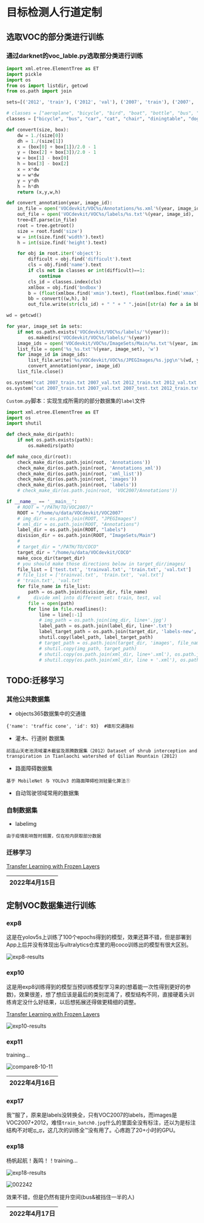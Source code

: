 # 目标检测人行道定制

## 选取VOC的部分类进行训练

### 通过darknet的voc_lable.py选取部分类进行训练

``` python
import xml.etree.ElementTree as ET
import pickle
import os
from os import listdir, getcwd
from os.path import join

sets=[('2012', 'train'), ('2012', 'val'), ('2007', 'train'), ('2007', 'val'), ('2007', 'test')]

# classes = ["aeroplane", "bicycle", "bird", "boat", "bottle", "bus", "car", "cat", "chair", "cow", "diningtable", "dog", "horse", "motorbike", "person", "pottedplant", "sheep", "sofa", "train", "tvmonitor"]
classes = ["bicycle", "bus", "car", "cat", "chair", "diningtable", "dog", "motorbike", "person", "pottedplant"] # 10 classes

def convert(size, box):
    dw = 1./(size[0])
    dh = 1./(size[1])
    x = (box[0] + box[1])/2.0 - 1
    y = (box[2] + box[3])/2.0 - 1
    w = box[1] - box[0]
    h = box[3] - box[2]
    x = x*dw
    w = w*dw
    y = y*dh
    h = h*dh
    return (x,y,w,h)

def convert_annotation(year, image_id):
    in_file = open('VOCdevkit/VOC%s/Annotations/%s.xml'%(year, image_id))
    out_file = open('VOCdevkit/VOC%s/labels/%s.txt'%(year, image_id), 'w')
    tree=ET.parse(in_file)
    root = tree.getroot()
    size = root.find('size')
    w = int(size.find('width').text)
    h = int(size.find('height').text)

    for obj in root.iter('object'):
        difficult = obj.find('difficult').text
        cls = obj.find('name').text
        if cls not in classes or int(difficult)==1:
            continue
        cls_id = classes.index(cls)
        xmlbox = obj.find('bndbox')
        b = (float(xmlbox.find('xmin').text), float(xmlbox.find('xmax').text), float(xmlbox.find('ymin').text), float(xmlbox.find('ymax').text))
        bb = convert((w,h), b)
        out_file.write(str(cls_id) + " " + " ".join([str(a) for a in bb]) + '\n')

wd = getcwd()

for year, image_set in sets:
    if not os.path.exists('VOCdevkit/VOC%s/labels/'%(year)):
        os.makedirs('VOCdevkit/VOC%s/labels/'%(year))
    image_ids = open('VOCdevkit/VOC%s/ImageSets/Main/%s.txt'%(year, image_set)).read().strip().split()
    list_file = open('%s_%s.txt'%(year, image_set), 'w')
    for image_id in image_ids:
        list_file.write('%s/VOCdevkit/VOC%s/JPEGImages/%s.jpg\n'%(wd, year, image_id))
        convert_annotation(year, image_id)
    list_file.close()

os.system("cat 2007_train.txt 2007_val.txt 2012_train.txt 2012_val.txt > train.txt")
os.system("cat 2007_train.txt 2007_val.txt 2007_test.txt 2012_train.txt 2012_val.txt > train.all.txt")
```

`Custom.py`脚本：实现生成所需的的部分数据集的`label`文件

``` python
import xml.etree.ElementTree as ET
import os
import shutil

def check_make_dir(path):
    if not os.path.exists(path):
        os.makedirs(path)

def make_coco_dir(root):
    check_make_dir(os.path.join(root, 'Annotations'))
    check_make_dir(os.path.join(root, 'Annotations_xml'))
    check_make_dir(os.path.join(root, 'xml_list'))
    check_make_dir(os.path.join(root, 'images'))
    check_make_dir(os.path.join(root, 'labels'))
    # check_make_dir(os.path.join(root, 'VOC2007/Annotations'))

if __name__ == '__main__':
    # ROOT = "/PATH/TO/VOC2007/"
    ROOT = "/home/u/data/VOCdevkit/VOC2007"
    # img_dir = os.path.join(ROOT, "JPEGImages")
    # xml_dir = os.path.join(ROOT, "Annotations")
    label_dir = os.path.join(ROOT, "labels")
    division_dir = os.path.join(ROOT, "ImageSets/Main")
    #
    # target_dir = "/PATH/TO/COCO"
    target_dir = "/home/u/data/VOCdevkit/COCO"
    make_coco_dir(target_dir)
    # you should make those directions below in target_dir/images/
    file_list = ['test.txt', 'trainval.txt', 'train.txt', 'val.txt']
    # file_list = ['trainval.txt', 'train.txt', 'val.txt']
    # 'train.txt', 'val.txt'
    for file_name in file_list:
        path = os.path.join(division_dir, file_name)
    #     divide xml into different set: train, test, val
        file = open(path)
        for line in file.readlines():
            line = line[:-1]
            # img_path = os.path.join(img_dir, line+'.jpg')
            label_path = os.path.join(label_dir, line+'.txt')
            label_target_path = os.path.join(target_dir, 'labels-new', file_name[:-4], line+'.txt')
            shutil.copy(label_path, label_target_path)
            # target_path = os.path.join(target_dir, 'images', file_name[:-4], line+'.jpg')
            # shutil.copy(img_path, target_path)
            # shutil.copy(os.path.join(xml_dir, line+'.xml'), os.path.join(target_dir, 'Annotations_xml', 'xml_' + file_name[:-4], line+'.xml'))
            # shutil.copy(os.path.join(xml_dir, line + '.xml'), os.path.join(target_dir, 'Annotations_xml', line+'.xml'))
```

## TODO:迁移学习

### 其他公共数据集

- objects365数据集中的交通锥

`{'name': 'traffic cone', 'id': 93}  #锥形交通路标`

- 灌木、行道树 数据集

`祁连山天老池流域灌木截留及蒸腾数据集（2012）Dataset of shrub interception and transpiration in Tianlaochi watershed of Qilian Mountain (2012)`

- 路面障碍数据集

`基于 MobileNet 与 YOLOv3 的路面障碍检测轻量化算法①`

- 自动驾驶领域常用的数据集

### 自制数据集

- labelimg

`由于疫情影响暂时搁置，仅在校内获取部分数据`

### 迁移学习

[Transfer Learning with Frozen Layers](https://github.com/ultralytics/yolov5/issues/1314)

|2022年4月15日|
|----:|

## 定制VOC数据集进行训练

### exp8

这是在yolov5s上训练了100个epochs得到的模型，效果还算不错，但是部署到App上后并没有体现出与ultralytics仓库里的用coco训练出的模型有很大区别。

![exp8-results](./images/exp8-results.png)

### exp10

这是用exp8训练得到的模型当预训练模型学习来的(想着能一次性得到更好的参数)，效果很差，想了想应该是最后的类别混淆了，模型结构不同，直接硬着头训练肯定没什么好结果，以后想拓展还得做更精细的调整。

[Transfer Learning with Frozen Layers](https://github.com/ultralytics/yolov5/issues/1314)

![exp10-results](./images/exp10-results.png)

### exp11

training...

![compare8-10-11](./images/compare8-10-11.png)

|2022年4月16日|
|----:|

### exp17

我™服了，原来是labels没转换全，只有VOC2007的labels，而images是VOC2007+2012，难怪`train_batch0.jpg`什么的里面全没有标注，还以为是标注结构不对呢ಥ_ಥ，这几次的训练全™没有用了。心疼跑了20+小时的GPU。

### exp18

杨帆起航！轰鸣！！training...

![exp18-results](./images/exp18-results.png)

![002242](./images/002242.jpg)

效果不错，但是仍然有提升空间(bus&被挡住一半的人)

|2022年4月17日|
|----:|

